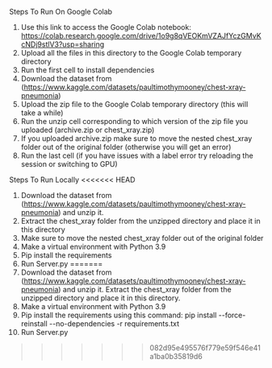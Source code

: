 Steps To Run On Google Colab
1. Use this link to access the Google Colab notebook: https://colab.research.google.com/drive/1o9g8qVEOKmVZAJfYczGMvKcNDj9stlV3?usp=sharing
2. Upload all the files in this directory to the Google Colab temporary directory
3. Run the first cell to install dependencies
3. Download the dataset from (https://www.kaggle.com/datasets/paultimothymooney/chest-xray-pneumonia)
3. Upload the zip file to the Google Colab temporary directory (this will take a while)
4. Run the unzip cell corresponding to which version of the zip file you uploaded (archive.zip or chest_xray.zip)
5. If you uploaded archive.zip make sure to move the nested chest_xray folder out of the original folder (otherwise you will get an error)
6. Run the last cell (if you have issues with a label error try reloading the session or switching to GPU)

Steps To Run Locally
<<<<<<< HEAD
1. Download the dataset from (https://www.kaggle.com/datasets/paultimothymooney/chest-xray-pneumonia) and unzip it. 
2. Extract the chest_xray folder from the unzipped directory and place it in this directory 
3. Make sure to move the nested chest_xray folder out of the original folder
4. Make a virtual environment with Python 3.9
5. Pip install the requirements
6. Run Server.py
=======
1. Download the dataset from (https://www.kaggle.com/datasets/paultimothymooney/chest-xray-pneumonia) and unzip it. Extract the chest_xray folder from the unzipped directory and place it in this directory.
2. Make a virtual environment with Python 3.9
3. Pip install the requirements using this command: pip install --force-reinstall --no-dependencies -r requirements.txt 
4. Run Server.py
>>>>>>> 082d95e495576f779e59f546e41a1ba0b35819d6
